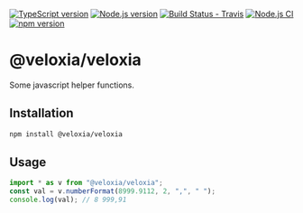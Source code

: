 [![TypeScript version][ts-badge]][typescript-38]
[![Node.js version][nodejs-badge]][nodejs]
[![Build Status - Travis][travis-badge]][travis-ci]
[![Node.js CI][ga-badge]][ga-ci]
[![npm version](https://img.shields.io/npm/v/@veloxia/veloxia.svg)](https://www.npmjs.com/package/@veloxia/veloxia)


# @veloxia/veloxia

Some javascript helper functions.

## Installation

```bash
npm install @veloxia/veloxia
```

## Usage

```javascript
import * as v from "@veloxia/veloxia";
const val = v.numberFormat(8999.9112, 2, ",", " ");
console.log(val); // 8 999,91
```

[ts-badge]: https://img.shields.io/badge/TypeScript-3.8-blue.svg
[nodejs-badge]: https://img.shields.io/badge/Node.js->=%2012.13-blue.svg
[nodejs]: https://nodejs.org/dist/latest-v12.x/docs/api/
[travis-badge]: https://travis-ci.org/veloxiadev/veloxia.js.svg?branch=master
[travis-ci]: https://travis-ci.org/github/veloxiadev/veloxia.js
[typescript]: https://www.typescriptlang.org/
[typescript-38]: https://www.typescriptlang.org/docs/handbook/release-notes/typescript-3-8.html
[ga-badge]: https://github.com/veloxiadev/veloxia.js/workflows/Node.js%20CI/badge.svg
[ga-ci]: https://github.com/veloxiadev/veloxia.js/actions
